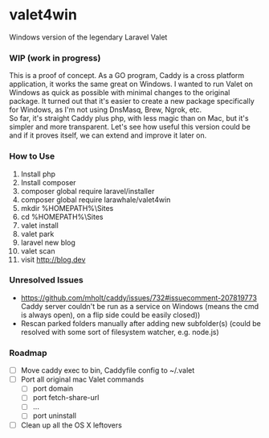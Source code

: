 # valet4win
Windows version of the legendary Laravel Valet

### WIP (work in progress)
This is a proof of concept. As a GO program, Caddy is a cross platform application, it works the same great on Windows.
I wanted to run Valet on Windows as quick as possible with minimal changes to the original package. It turned out that it's easier to create a new package specifically for Windows, as I'm not using DnsMasq, Brew, Ngrok, etc.  
So far, it's straight Caddy plus php, with less magic than on Mac, but it's simpler and more transparent. Let's see how useful this version could be and if it proves itself, we can extend and improve it later on.

### How to Use

1. Install php
2. Install composer
3. composer global require laravel/installer
4. composer global require larawhale/valet4win
5. mkdir %HOMEPATH%\Sites
6. cd %HOMEPATH%\Sites
7. valet install
8. valet park
9. laravel new blog
10. valet scan
11. visit http://blog.dev

### Unresolved Issues
* https://github.com/mholt/caddy/issues/732#issuecomment-207819773  
Caddy server couldn't be run as a service on Windows (means the cmd is always open), on a flip side could be easily closed))
* Rescan parked folders manually after adding new subfolder(s) (could be resolved with some sort of filesystem watcher, e.g. node.js)


### Roadmap
- [ ] Move caddy exec to bin, Caddyfile config to ~/.valet
- [ ] Port all original mac Valet commands
    - [ ] port domain 
    - [ ] port fetch-share-url 
    - [ ]  ...
    - [ ] port uninstall
- [ ] Clean up all the OS X leftovers